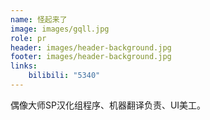 ```yaml
---
name: 怪起来了
image: images/gqll.jpg
role: pr
header: images/header-background.jpg
footer: images/header-background.jpg
links:
    bilibili: "5340"
---
```


偶像大师SP汉化组程序、机器翻译负责、UI美工。